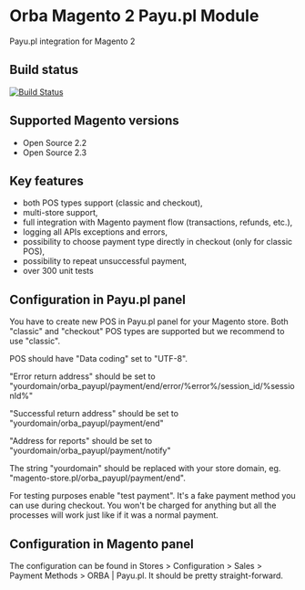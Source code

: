 # Orba Magento 2 Payu.pl Module

Payu.pl integration for Magento 2

## Build status

[![Build Status](https://dev.azure.com/michalbiarda/Orba%20Magento%202%20extensions/_apis/build/status/ORBA.magento2_payupl?branchName=dev)](https://dev.azure.com/michalbiarda/Orba%20Magento%202%20extensions/_build/latest?definitionId=2&branchName=dev)

## Supported Magento versions

- Open Source 2.2
- Open Source 2.3

## Key features

- both POS types support (classic and checkout),
- multi-store support,
- full integration with Magento payment flow (transactions, refunds, etc.),
- logging all APIs exceptions and errors,
- possibility to choose payment type directly in checkout (only for classic POS),
- possibility to repeat unsuccessful payment,
- over 300 unit tests

## Configuration in Payu.pl panel

You have to create new POS in Payu.pl panel for your Magento store. Both "classic" and "checkout" POS types are supported but we recommend to use "classic".

POS should have "Data coding" set to "UTF-8".

"Error return address" should be set to "yourdomain/orba_payupl/payment/end/error/%error%/session_id/%sessionId%"

"Successful return address" should be set to "yourdomain/orba_payupl/payment/end"

"Address for reports" should be set to "yourdomain/orba_payupl/payment/notify"

The string "yourdomain" should be replaced with your store domain, eg. "magento-store.pl/orba_payupl/payment/end".

For testing purposes enable "test payment". It's a fake payment method you can use during checkout. You won't be charged for anything but all the processes will work just like if it was a normal payment.

## Configuration in Magento panel

The configuration can be found in Stores > Configuration > Sales > Payment Methods > ORBA | Payu.pl. It should be pretty straight-forward.